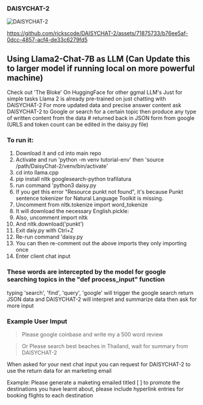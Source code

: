 ### DAISYCHAT-2
![DAISYCHAT-2](https://github.com/rickscode/DAISYCHAT-2/assets/71875733/c342d7b0-5a2a-4e63-b3a6-fef239f22fa0)


https://github.com/rickscode/DAISYCHAT-2/assets/71875733/b76ee5af-0dcc-4857-acf4-de33c6279fd5



## Using Llama2-Chat-7B as LLM (Can Update this to larger model if running local on more powerful machine)
Check out 'The Bloke' On HuggingFace for other ggmal LLM's
Just for simple tasks Llama 2 is already pre-trained on just chatting with DAISYCHAT-2
For more updated data and precise answer content ask DAISYCHAT-2 to Google or search for a certain topic then produce any type of written content from the data # returned back in JSON form from google (URLS and token count can be edited in the daisy.py file)

### To run it: 
1. Download it and cd into main repo
2. Activate and run 'python -m venv tutorial-env' then 'source /path/DaisyChat-2/venv/bin/activate' 
3. cd into llama.cpp
4. pip install nltk googlesearch-python trafilatura
5. run command 'python3 daisy.py
6. If you get this error "Resource punkt not found", it's because Punkt sentence tokenizer for Natural Language Toolkit is missing. 
7. Uncomment from nltk.tokenize import word_tokenize
8. It will download the necessary English.pickle:
9. Also, uncomment import nltk
10. And nltk.download('punkt')
11. Exit daiy.py with Ctrl+Z
12. Re-run command 'daisy.py
13. You can then re-comment out the above imports they only importing once
14. Enter client chat input 

### These words are intercepted by the model for google searching topics in the "def process_input" function
typing 'search', 'find', 'query', 'google' will trigger the google search return JSON data and DAISYCHAT-2 will interpret and summarize data then ask for more input

### Example User Imput

> Please google coinbase and write my a 500 word review 

> Or Please search best beaches in Thailand, wait for summary from DAISYCHAT-2

When asked for your next chat input you can request for DAISYCHAT-2 to use the return data for an marketing email

Example: Please generate a maketing emailed titled [ ] to promote the destinations you have learnt about, please include hyperlink entries for booking flights to each destination




